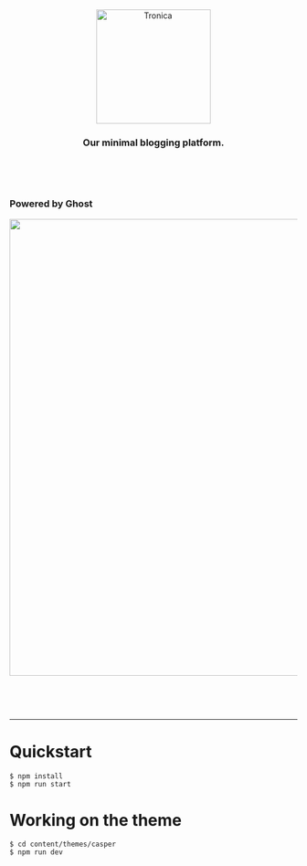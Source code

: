 &nbsp;
<p align="center">
  <a href="https://ghost.org">
    <img src="https://files.tronica.io/2019/07/logo_transparent-6.png" width="200px" alt="Tronica" />
  </a>
</p>
<h3 align="center">Our minimal blogging platform.</h3>

&nbsp;

<br>
<h3> Powered by Ghost </h3>
<p align="center">
    <img src="https://user-images.githubusercontent.com/120485/43994697-62e2bdc2-9d99-11e8-94fc-021ab9756f33.gif" width="800" />
</p>

<br>

&nbsp;

---

# Quickstart

```
$ npm install
$ npm run start
```

# Working on the theme

```
$ cd content/themes/casper
$ npm run dev
```
